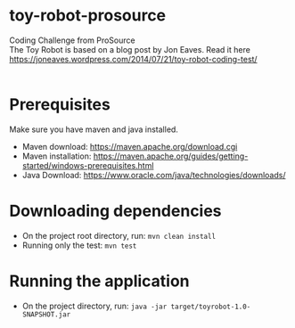 # toy-robot-prosource

Coding Challenge from ProSource  
The Toy Robot is based on a blog post by Jon Eaves. Read it here
https://joneaves.wordpress.com/2014/07/21/toy-robot-coding-test/
<br /><br />

# Prerequisites

Make sure you have maven and java installed.
- Maven download: https://maven.apache.org/download.cgi
- Maven installation: https://maven.apache.org/guides/getting-started/windows-prerequisites.html
- Java Download: https://www.oracle.com/java/technologies/downloads/


# Downloading dependencies
- On the project root directory, run: `mvn clean install`
- Running only the test: `mvn test`

# Running the application
- On the project directory, run: `java -jar target/toyrobot-1.0-SNAPSHOT.jar`
